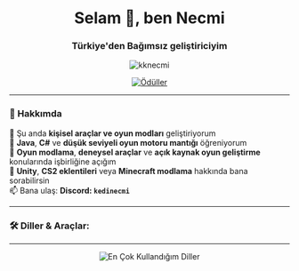 <h1 align="center">Selam 👋, ben Necmi</h1>
<h3 align="center">Türkiye'den Bağımsız geliştiriciyim</h3>

<p align="center">
  <img src="https://komarev.com/ghpvc/?username=kknecmi&label=Profil%20Görüntüleme&color=0e75b6&style=flat" alt="kknecmi" />
</p>

<p align="center">
  <a href="https://github.com/ryo-ma/github-profile-trophy">
    <img src="https://github-profile-trophy.vercel.app/?username=kknecmi&theme=darkhub" alt="Ödüller" />
  </a>
</p>

---

### 💼 Hakkımda

🔭 Şu anda **kişisel araçlar ve oyun modları** geliştiriyorum  
🌱 **Java**, **C#** ve **düşük seviyeli oyun motoru mantığı** öğreniyorum  
👯 **Oyun modlama**, **deneysel araçlar** ve **açık kaynak oyun geliştirme** konularında işbirliğine açığım  
💬 **Unity**, **CS2 eklentileri** veya **Minecraft modlama** hakkında bana sorabilirsin  
📫 Bana ulaş: **Discord: `kedinecmi`**

---

<h3 align="left">🛠️ Diller & Araçlar:</h3>
<!-- İkonlar kısmı aynı kalabilir -->

---

<p align="center">
  <img src="https://github-readme-stats.vercel.app/api/top-langs?username=kknecmi&show_icons=true&locale=tr&layout=compact" alt="En Çok Kullandığım Diller" />
</p>
